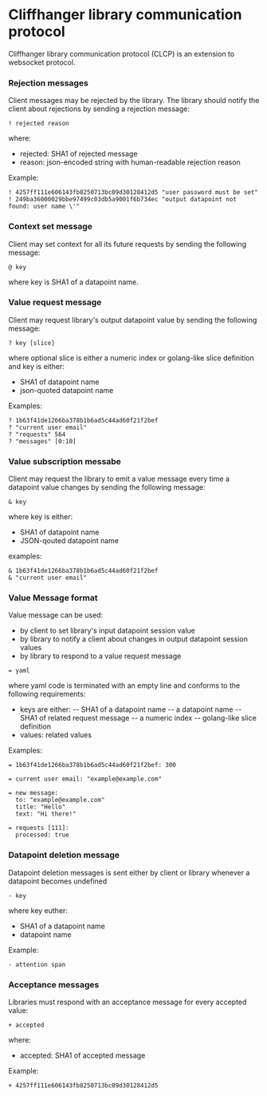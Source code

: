 # Cliffhanger library communication protocol
Cliffhanger library communication protocol (CLCP) is an extension to websocket protocol.

### Rejection messages
Client messages may be rejected by the library.
The library should notify the client about rejections by sending a rejection message:
```
! rejected reason
```
where:
- rejected: SHA1 of rejected message
- reason: json-encoded string with human-readable rejection reason

Example:
```
! 4257ff111e606143fb8250713bc09d30128412d5 "user password must be set"
! 249ba36000029bbe97499c03db5a9001f6b734ec "output datapoint not found: user name \'"
```

### Context set message
Client may set context for all its future requests by sending the following message:
```
@ key
```
where key is SHA1 of a datapoint name.

### Value request message
Client may request library's output datapoint value by sending the following message: 
```
? key [slice]
```
where optional slice is either a numeric index or golang-like slice definition 
and key is either:
- SHA1 of datapoint name
- json-quoted datapoint name


Examples:
```
? 1b63f41de1266ba378b1b6ad5c44ad60f21f2bef
? "current user email"
? "requests" 564
? "messages" [0:10]
```

### Value subscription messabe
Client may request the library to emit a value message every time a datapoint value changes by sending the following message:
```
& key
```

where key is either:
- SHA1 of datapoint name
- JSON-qouted datapoint name

examples:
```
& 1b63f41de1266ba378b1b6ad5c44ad60f21f2bef
& "current user email"
```

### Value Message format
Value message can be used:
- by client to set library's input datapoint session value 
- by library to notify a client about changes in output datapoint session values
- by library to respond to a value request message
```
= yaml

```
where yaml code is terminated with an empty line and conforms to the following requirements: 
- keys are either:
-- SHA1 of a datapoint name
-- a datapoint name 
-- SHA1 of related request message
-- a numeric index 
-- golang-like slice definition 
- values: related values


Examples: 
```
= 1b63f41de1266ba378b1b6ad5c44ad60f21f2bef: 300

= current user email: "example@example.com"

= new message:
  to: "example@example.com"
  title: "Hello"
  text: "Hi there!"

= requests [111]:
  processed: true

```

### Datapoint deletion message
Datapoint deletion messages is sent either by client or library whenever a datapoint becomes undefined
```
- key
```
where key euther:
- SHA1 of a datapoint name
- datapoint name

Example:
```
- attention span
```

### Acceptance messages
Libraries must respond with an acceptance message for every accepted value:
```
+ accepted
```
where:
- accepted: SHA1 of accepted message

Example:
```
+ 4257ff111e606143fb8250713bc09d30128412d5
```

